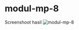 # modul-mp-8

Screenshoot hasil
![modul-mp-8](https://user-images.githubusercontent.com/68887223/229415108-82aad1be-abef-4a6d-be66-342f5b7b30c3.png)
